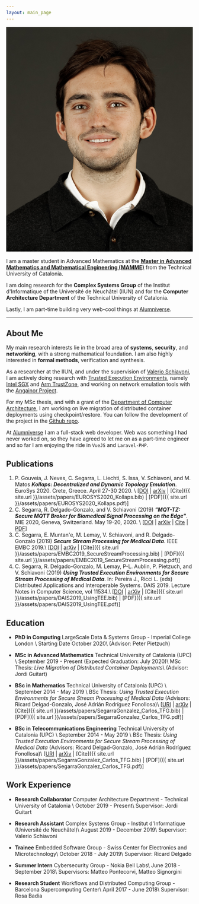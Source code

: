 ```yaml
---
layout: main_page
---
```


<img class="profile-picture" src="assets/csg_portrait.png">

I am a master student in Advanced Mathematics at the **[Master in Advanced Mathematics and Mathematical Engineering (MAMME)](https://mamme.upc.edu)** from the Technical University of Catalonia.

I am doing research for the **Complex Systems Group** of the Institut d'Informatique of the Université de Neuchâtel (IIUN) and for the **Computer Architecture Department** of the Technical University of Catalonia.

Lastly, I am part-time building very web-cool things at [Alumniverse](https://alumniverse.com).

---

## About Me

My main research interests lie in the broad area of **systems**, **security**, and **networking**, with a strong mathematical foundation.
I am also highly interested in **formal methods**, verification and synthesis.

As a researcher at the IIUN, and under the supervision of [Valerio Schiavoni](http://members.unine.ch/valerio.schiavoni/), I am actively doing research with [Trusted Execution Environments](https://en.wikipedia.org/wiki/Trusted_execution_environment), namely [Intel SGX](https://en.wikipedia.org/wiki/Software_Guard_Extensions) and [Arm TrustZone](https://developer.arm.com/ip-products/security-ip/trustzone), and working on network emulation tools with the [Angainor Project](https://angainor.science).

For my MSc thesis, and with a grant of the [Department of Computer Architecture](https://www.ac.upc.edu/en/about-us), I am working on live migration of distributed container deployments using checkpoint/restore.
You can follow the development of the project in the [Github repo](https://github.com/lm-docker/criu-demos).

At [Alumniverse](https://alumniverse.com) I am a full-stack web developer.
Web was something I had never worked on, so they have agreed to let me on as a part-time engineer and so far I am enjoying the ride in `VueJS` and `Laravel-PHP`.

## Publications

1. P. Gouveia, J. Neves, C. Segarra, L. Liechti, S. Issa, V. Schiavoni, and M. Matos **_Kollaps: Decentralized and Dynamic Topology Emulation_**. EuroSys 2020. Crete, Greece. April 27-30 2020. \\
[[DOI](https://dl.acm.org/doi/abs/10.1145/3342195.3387540) | [arXiv](https://arxiv.org/abs/2004.02253) | [Cite]({{ site.url }}/assets/papers/EUROSYS2020_Kollaps.bib) | [PDF]({{ site.url }}/assets/papers/EUROSYS2020_Kollaps.pdf)]
1. C. Segarra, R. Delgado-Gonzalo, and V. Schiavoni (2019) **_"MQT-TZ: Secure MQTT Broker for Biomedical Signal Processing on the Edge"_**. MIE 2020, Geneva, Switzerland. May 19-20, 2020. \\
[[DOI](broken) | [arXiv](broken) | [Cite](broken) | [PDF](broken)]
2.  C. Segarra, E. Muntan\'e, M. Lemay, V. Schiavoni, and  R. Delgado-Gonzalo (2019) **_Secure Stream Processing for Medical Data_**. IEEE EMBC 2019.\\
[[DOI](https://doi.org/10.1109/EMBC.2019.8856334) | [arXiv](https://arxiv.org/abs/1907.12242) | [Cite]({{ site.url }}/assets/papers/EMBC2019_SecureStreamProcessing.bib) | [PDF]({{ site.url }}/assets/papers/EMBC2019_SecureStreamProcessing.pdf)]
3. C. Segarra, R. Delgado-Gonzalo, M. Lemay, P-L. Aublin, P. Pietzuch, and V. Schiavoni (2019) **_Using Trusted Execution Environments for Secure Stream Processing of Medical Data_**. In: Pereira J., Ricci L. (eds) Distributed Applications and Interoperable Systems. DAIS 2019. Lecture Notes in Computer Science, vol 11534.\\
[[DOI](https://doi.org/10.1007/978-3-030-22496-7_6) | [arXiv](https://arxiv.org/abs/1906.07072) | [Cite]({{ site.url }}/assets/papers/DAIS2019_UsingTEE.bib) | [PDF]({{ site.url }}/assets/papers/DAIS2019_UsingTEE.pdf)]

## Education

* **PhD in Computing** LargeScale Data & Systems Group - Imperial College London \\
  Starting Date October 2020\\
  (Advisor: Peter Pietzuch) 

* **MSc in Advanced Mathematics** Technical University of Catalonia (UPC) \\
  September 2019 - Present (Expected Graduation: July 2020)\\
  MSc Thesis: _Live Migration of Distributed Container Deployments_\\
  (Advisor: Jordi Guitart)

* **BSc in Mathematics** Technical University of Catalonia (UPC) \\
  September 2014 - May 2019 \\
  BSc Thesis: _Using Trusted Execution Environments for Secure Stream Processing of Medical Data_ (Advisors: Ricard Delgad-Gonzalo, José Adrián Rodríguez Fonollosa)\\
[[URI](http://hdl.handle.net/2117/169114) | [arXiv](broken) | [Cite]({{ site.url }}/assets/papers/SegarraGonzalez_Carlos_TFG.bib) | [PDF]({{ site.url }}/assets/papers/SegarraGonzalez_Carlos_TFG.pdf)]

* **BSc in Telecommunications Engineering** Technical University of Catalonia (UPC) \\
  September 2014 - May 2019 \\
  BSc Thesis: _Using Trusted Execution Environments for Secure Stream Processing of Medical Data_ (Advisors: Ricard Delgad-Gonzalo, José Adrián Rodríguez Fonollosa)\\
[[URI](http://hdl.handle.net/2117/169114) | [arXiv](broken) | [Cite]({{ site.url }}/assets/papers/SegarraGonzalez_Carlos_TFG.bib) | [PDF]({{ site.url }}/assets/papers/SegarraGonzalez_Carlos_TFG.pdf)]

## Work Experience

* **Research Collaborator** Computer Architecture Department - Technical University of Catalonia \\
  October 2019 - Present\\
  Supervisor: Jordi Guitart

* **Research Assistant** Complex Systems Group - Institut d'Informatique (Université de Neuchâtel)\\
  August 2019 - December 2019\\
  Supervisor: Valerio Schiavoni

* **Trainee** Embedded Software Group - Swiss Center for Electronics and Microtechnology\\
  October 2018 - July 2019\\
  Supervisor: Ricard Delgado

* **Summer Intern** Cybersecurity Group - Nokia Bell Labs\\
  June 2018 - September 2018\\
  Supervisors: Matteo Pontecorvi, Matteo Signorgini

* **Research Student** Workflows and Distributed Computing Group - Barcelona Supercomputing Center\\
  April 2017 - June 2018\\
  Supervisor: Rosa Badia
